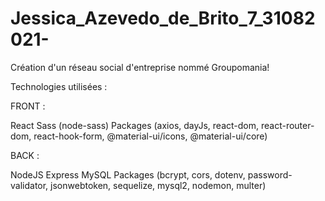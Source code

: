 # Jessica_Azevedo_de_Brito_7_31082021-
Création d'un réseau social d'entreprise nommé Groupomania!

Technologies utilisées :

FRONT :

React
Sass (node-sass)
Packages (axios, dayJs, react-dom, react-router-dom, react-hook-form, @material-ui/icons, @material-ui/core)

BACK :

NodeJS
Express
MySQL 
Packages (bcrypt, cors, dotenv, password-validator, jsonwebtoken, sequelize, mysql2, nodemon, multer)
